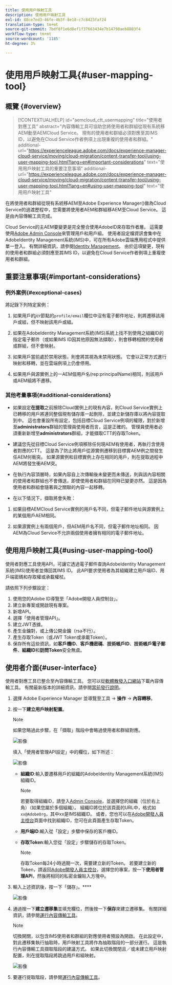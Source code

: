 ```yaml
---
title: 使用用戶映射工具
description: 使用用戶映射工具
exl-id: 88ce7ed3-46fe-4b3f-8e18-c7c8423faf24
translation-type: tm+mt
source-git-commit: 7bdf8f1e6d8ef1f37663434e7b14798aeb8883f4
workflow-type: tm+mt
source-wordcount: '1185'
ht-degree: 3%

---
```


# 使用用戶映射工具{#user-mapping-tool}

## 概覽 {#overview}

>[!CONTEXTUALHELP]
>id="aemcloud_ctt_usermapping"
>title="使用者對應工具"
>abstract="內容傳輸工具可協助您將使用者和群組從現有系統移AEM動至AEMCloud Service。 現有的使用者和群組必須對應至其IMS ID，以避免在Cloud Service作者例項上出現重複的使用者和群組。"
>additional-url="https://experienceleague.adobe.com/docs/experience-manager-cloud-service/moving/cloud-migration/content-transfer-tool/using-user-mapping-tool.html?lang=en#important-considerations" text="使用用戶映射工具的重要注意事項"
>additional-url="https://experienceleague.adobe.com/docs/experience-manager-cloud-service/moving/cloud-migration/content-transfer-tool/using-user-mapping-tool.html?lang=en#using-user-mapping-tool" text="使用用戶映射工具"


在將使用者和群組從現有系統移AEM至Adobe Experience Manager()做為Cloud Service的過渡歷程中，您需要將使用者AEM和群組移AEM至Cloud Service。 這是由內容傳輸工具完成。

Cloud Service的主AEM要變更是完全整合使用AdobeID來存取作者層。  這需要使用[Adobe Admin Console](https://helpx.adobe.com/tw/enterprise/using/admin-console.html)來管理用戶和用戶組。 使用者設定檔資訊會集中在AdobeIdentity Management系統(IMS)中，可在所有Adobe雲端應用程式中提供單一登入。 有關詳細資訊，請參閱[Identity Management](https://experienceleague.adobe.com/docs/experience-manager-cloud-service/overview/what-is-new-and-different.html?lang=en#identity-management)。 由於這項變更，現有的使用者和群組必須對應至其IMS ID，以避免在Cloud Service作者例項上重複使用者和群組。

## 重要注意事項{#important-considerations}

### 例外案例{#exceptional-cases}

將記錄下列特定案例：

1. 如果用戶的&#x200B;*jcr*&#x200B;節點的`profile/email`欄位中沒有電子郵件地址，則將遷移該用戶或組，但不映射該用戶或組。

1. 如果在AdobeIdentity Management系統(IMS)系統上找不到使用之組織ID的指定電子郵件（或如果IMS ID因其他原因無法擷取），則會移轉相關的使用者或群組，但不會映射。

1. 如果用戶當前處於禁用狀態，則會將其視為未禁用狀態。 它會以正常方式進行映射和移轉，並在雲端例項上仍會停用。

1. 如果用戶與源實例上的一AEM個用戶名(rep:principalName)相同，則該用戶或AEM組將不遷移。

### 其他考量事項{#additional-considerations}

* 如果設定&#x200B;**在提取**&#x200B;之前擦除Cloud實例上的現有內容，則Cloud Service實例上已轉移的用戶將連同整個現有儲存庫一起刪除，並建立新儲存庫以將內容提取到中。 這也會重設所有設定，包括目標Cloud Service例項的權限，對於新增至&#x200B;**administrators**&#x200B;群組的管理員使用者而言，這是正確的。 管理員使用者必須重新新增至&#x200B;**administrators**&#x200B;群組，才能擷取CTT的存取Token。

* 建議您先從目標Cloud Service例項移除任何現AEM有使用者，再執行含使用者對應的CTT。 這是為了防止將用戶從源實例遷移到目標實AEM例之間發生任AEM何衝突。 如果源實例和目標實例上存在相同的用戶，則在提取過程中AEM將發生衝AEM突。

* 在執行內容頂層時，如果內容自上次傳輸後未變更而未傳送，則與該內容相關的使用者和群組也不會傳送，即使使用者和群組在同時已變更亦然。 這是因為使用者和群組會隨著與之關聯的內容一起移轉。

* 在以下情況下，擷取將會失敗：

1. 如果目標AEMCloud Service實例的用戶名不同，但電子郵件地址與源實例上的某個用戶AEM相同。

1. 如果源實例上有兩個用戶，但AEM用戶名不同，但電子郵件地址相同。 因AEM為Cloud Service不允許兩個使用者擁有相同的電子郵件地址。

## 使用用戶映射工具{#using-user-mapping-tool}

使用者對應工具使用API，可讓它透過電子郵件查詢AdobeIdentity Management系統(IMS)使用者並傳回其IMS ID。 此API要求使用者為其組織建立用戶端ID、用戶端密碼和存取權或承載權杖。

請依照下列步驟設定：

1. 使用您的Adobe ID導覽至「Adobe開發人員控制台」。[](https://console.adobe.io)
1. 建立新專案或開啟現有專案。
1. 新增API。
1. 選擇「使用者管理API」。
1. 建立JWT憑據。
1. 產生金鑰對，或上傳公開金鑰（rsa不行）。
1. 產生存取Token（或JWT Token或承載Token）。
1. 保存所有這些資訊，如&#x200B;**客戶機ID**、**客戶機密碼**、**技術帳戶ID**、**技術帳戶電子郵件**、**組織ID**&#x200B;和&#x200B;**訪問Token**&#x200B;安全無虞。

## 使用者介面{#user-interface}

使用者對應工具已整合至內容傳輸工具。 您可以從[軟體散發入口網站](https://experience.adobe.com/#/downloads/content/software-distribution/en/aemcloud.html)下載內容傳輸工具。 有關最新版本的詳細資訊，請參閱[當前發行說明](/help/release-notes/release-notes-cloud/release-notes-current.md)。

1. 選擇 Adobe Experience Manager 並導覽至工具 -> **操作** -> **內容轉移**。
1. 按一下&#x200B;**建立用戶映射配置**。

   >[!NOTE]
   >如果您略過此步驟，在「擷取」階段中會略過使用者和群組對應。

   ![影像](/help/move-to-cloud-service/content-transfer-tool/assets-user-mapping/user-mapping-1.png)

   填入「使用者管理API設定」中的欄位，如下所述：

   ![影像](/help/move-to-cloud-service/content-transfer-tool/assets-user-mapping/user-mapping-2.png)

   * **組織ID**:輸入要遷移用戶的組織的AdobeIdentity Management系統(IMS)組織ID。

      >[!NOTE]
      >若要取得組織ID，請登入[Admin Console](https://adminconsole.adobe.com/)，並選擇您的組織（位於右上角）（如果您屬於多個組織）。 組織ID將位於該頁面的URL中，格式如`xx@AdobeOrg`，其中xx是IMS組織ID。  或者，您也可以在[Adobe開發人員主控台](https://console.adobe.io)頁面中找到組織ID，您可在此頁面產生存取Token。

   * **用戶端ID**:輸入從「設定」步驟中保存的客戶機ID。

   * **存取Token**:輸入您從「設定」步驟儲存的存取Token。

      >[!NOTE]
      >存取Token每24小時過期一次，需要建立新的Token。 若要建立新的Token，請返回[Adobe開發人員主控台](https://console.adobe.io)，選擇您的專案，按一下&#x200B;**使用者管理API**，然後將相同的私密金鑰貼入方塊中。

1. 輸入上述資訊後，按一下「儲存」。****

   ![影像](/help/move-to-cloud-service/content-transfer-tool/assets-user-mapping/user-mapping-3.png)


1. 通過按一下&#x200B;**建立遷移集**&#x200B;並填充欄位，然後按一下&#x200B;**保存**&#x200B;來建立遷移集。 有關詳細資訊，請參閱[運行內容傳輸工具](/help/move-to-cloud-service/content-transfer-tool/using-content-transfer-tool.md#running-tool)。

   >[!NOTE]
   >切換開關，以包含IMS使用者和群組的對應使用者預設為開啟。 在此設定中，對此遷移集執行抽取時，用戶映射工具將作為抽取階段的一部分運行。 這是執行內容傳輸工具擷取階段的建議方式。 如果此切換關閉且／或未建立用戶映射配置，則在提取階段將跳過用戶和組映射。

   ![影像](/help/move-to-cloud-service/content-transfer-tool/assets-user-mapping/user-mapping-4.png)

1. 要運行提取階段，請參閱[運行內容傳輸工具](/help/move-to-cloud-service/content-transfer-tool/using-content-transfer-tool.md#running-tool)。
